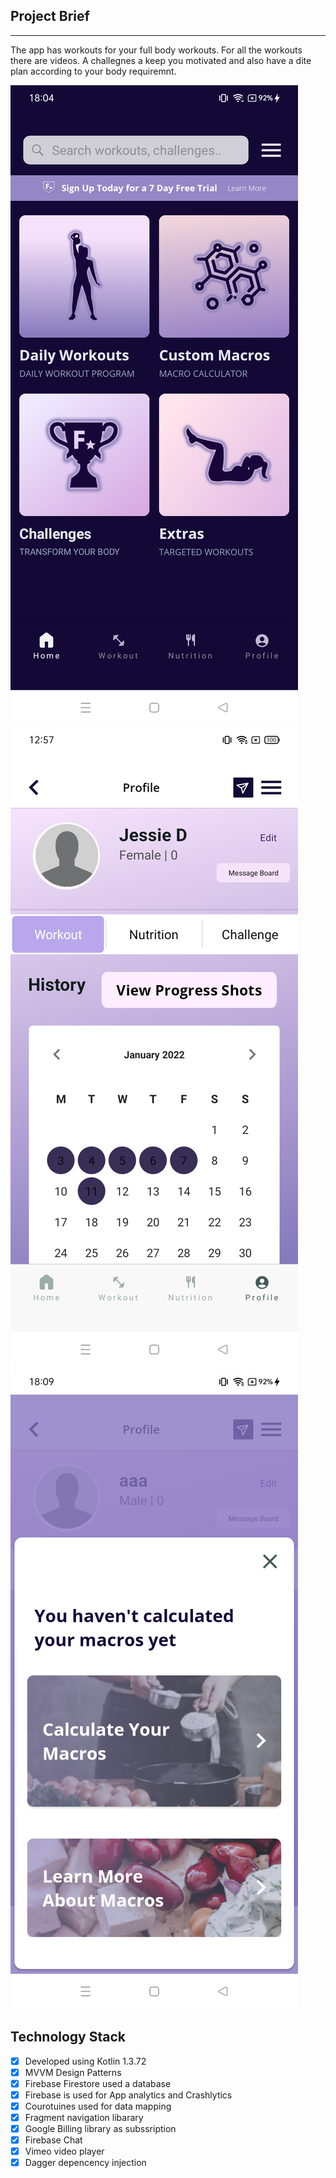 ## Project Brief

----

The app has workouts for your full body workouts. For all the workouts there are videos. A challegnes a keep you motivated and also have a dite plan according to your body requiremnt. 

![Screenshot](https://github.com/tbiinfotech/FitnessApp-Android/blob/main/Images/screen%20(4).png)
![Screenshot](https://github.com/tbiinfotech/FitnessApp-Android/blob/main/Images/screen%20(5).png)
![Screenshot](https://github.com/tbiinfotech/FitnessApp-Android/blob/main/Images/screen%20(6).png)


## Technology Stack

- [x] Developed using Kotlin 1.3.72
- [x] MVVM Design Patterns
- [x] Firebase Firestore used a database 
- [x] Firebase is used for App analytics and Crashlytics
- [x] Courotuines used for data mapping
- [x] Fragment navigation libarary
- [x] Google Billing library as subssription
- [x] Firebase Chat
- [x] Vimeo video player
- [x] Dagger depencency injection
